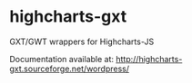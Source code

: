 highcharts-gxt
==============

GXT/GWT wrappers for Highcharts-JS

Documentation available at:
http://highcharts-gxt.sourceforge.net/wordpress/

